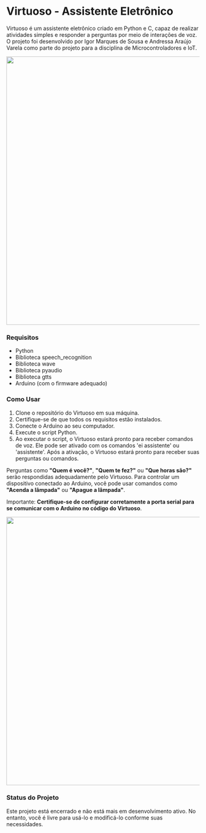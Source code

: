 # Virtuoso - Assistente Eletrônico
Virtuoso é um assistente eletrônico criado em Python e C, capaz de realizar atividades simples e responder a perguntas por meio de interações de voz. O projeto foi desenvolvido por Igor Marques de Sousa e Andressa Araújo Varela como parte do projeto para a disciplina de Microcontroladores e IoT.
<p align="center">
<img width="700px" src="./images/circuito-2.png"/>
</p>

### Requisitos

* Python
* Biblioteca speech_recognition
* Biblioteca wave
* Biblioteca pyaudio
* Biblioteca gtts
* Arduino (com o firmware adequado)

### Como Usar

1. Clone o repositório do Virtuoso em sua máquina.
1. Certifique-se de que todos os requisitos estão instalados.
1. Conecte o Arduino ao seu computador.
1. Execute o script Python.
1. Ao executar o script, o Virtuoso estará pronto para receber comandos de voz. Ele pode ser ativado com os comandos 'ei assistente' ou 'assistente'. Após a ativação, o Virtuoso estará pronto para receber suas perguntas ou comandos.

Perguntas como <b>"Quem é você?"</b>, <b>"Quem te fez?"</b> ou <b>"Que horas são?"</b> serão respondidas adequadamente pelo Virtuoso.
Para controlar um dispositivo conectado ao Arduino, você pode usar comandos como <b>"Acenda a lâmpada"</b> ou <b>"Apague a lâmpada"</b>.

Importante: <b>Certifique-se de configurar corretamente a porta serial para se comunicar com o Arduino no código do Virtuoso</b>.

<p align="center">
  <img width="700px" src="./images/projeto.png"/>
</p>

### Status do Projeto
Este projeto está encerrado e não está mais em desenvolvimento ativo. No entanto, você é livre para usá-lo e modificá-lo conforme suas necessidades.

